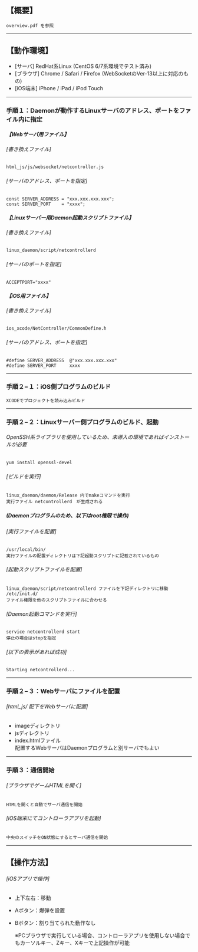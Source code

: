 ## 【概要】
	overview.pdf を参照  

---
## 【動作環境】
* [サーバ] RedHat系Linux  (CentOS 6/7系環境でテスト済み)
* [ブラウザ] Chrome / Safari / Firefox (WebSocketのVer-13以上に対応のもの)
* [iOS端末] iPhone / iPad / iPod Touch

---
### 手順１：Daemonが動作するLinuxサーバのアドレス、ポートをファイル内に指定
#### *【Webサーバ用ファイル】*
###### [書き換えファイル]
	html_js/js/websocket/netcontroller.js
###### [サーバのアドレス、ポートを指定]
	const SERVER_ADDRESS = "xxx.xxx.xxx.xxx";  
	const SERVER_PORT    = "xxxx";
#### *【Linuxサーバー用Daemon起動スクリプトファイル】*
###### [書き換えファイル]
	linux_daemon/script/netcontrollerd
###### [サーバのポートを指定]
	ACCEPTPORT="xxxx"
#### *【iOS用ファイル】*
###### [書き換えファイル]
	ios_xcode/NetController/CommonDefine.h
###### [サーバのアドレス、ポートを指定]
	#define SERVER_ADDRESS  @"xxx.xxx.xxx.xxx"  
	#define SERVER_PORT     xxxx

---
### 手順２−１：iOS側プログラムのビルド
	XCODEでプロジェクトを読み込みビルド

---
### 手順２−２：Linuxサーバー側プログラムのビルド、起動
###### OpenSSH系ライブラリを使用しているため、未導入の環境であればインストールが必要
	yum install openssl-devel
###### [ビルドを実行]
	linux_daemon/daemon/Release 内でmakeコマンドを実行  
	実行ファイル netcontrollerd　が生成される
##### *(Daemonプログラムのため、以下はroot権限で操作)*
###### [実行ファイルを配置]
	/usr/local/bin/  
	実行ファイルの配置ディレクトリは下記起動スクリプトに記載されているもの
###### [起動スクリプトファイルを配置]
	linux_daemon/script/netcontrollerd ファイルを下記ディレクトリに移動  
	/etc/init.d/  
	ファイル権限を他のスクリプトファイルに合わせる
###### [Daemon起動コマンドを実行]
	service netcontrollerd start  
	停止の場合はstopを指定
###### [以下の表示があれば成功]
	Starting netcontrollerd...

---
### 手順２−３：Webサーバにファイルを配置
###### [html_js/ 配下をWebサーバに配置]
* imageディレクトリ
* jsディレクトリ
* index.htmlファイル  
	配置するWebサーバはDaemonプログラムと別サーバでもよい

---
### 手順３：通信開始
###### [ブラウザでゲームHTMLを開く]
	HTMLを開くと自動でサーバ通信を開始
###### [iOS端末にてコントローラアプリを起動]
    中央のスイッチをON状態にするとサーバ通信を開始

---
## 【操作方法】
###### [iOSアプリで操作]
* 上下左右：移動
* Aボタン：爆弾を設置
* Bボタン：割り当てられた動作なし

	※PCブラウザで実行している場合、コントローラアプリを使用しない場合でもカーソルキー、Zキー、Xキーで上記操作が可能
